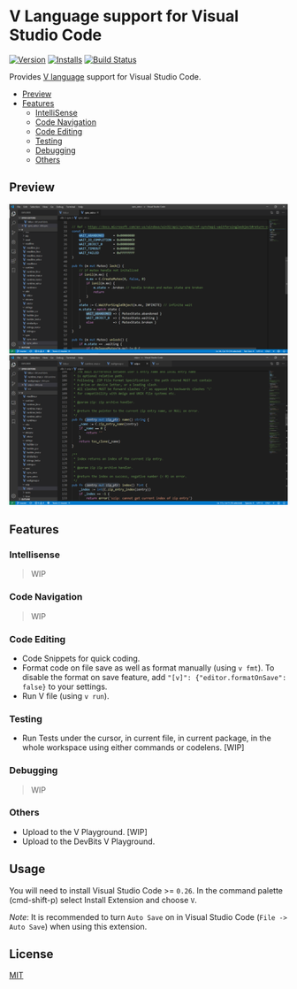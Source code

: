 # V Language support for Visual Studio Code

[![Version](https://vsmarketplacebadge.apphb.com/version/0x9ef.vscode-vlang.svg)](https://marketplace.visualstudio.com/items?itemName=0x9ef.vscode-vlang)
[![Installs](https://vsmarketplacebadge.apphb.com/installs/0x9ef.vscode-vlang.svg)](https://marketplace.visualstudio.com/items?itemName=0x9ef.vscode-vlang)
[![Build Status](https://travis-ci.org/0x9ef/vscode-vlang.svg?branch=master)](https://travis-ci.org/0x9ef/vscode-vlang)

Provides [V language](https://vlang.io) support for Visual Studio Code.

- [Preview](#previe)
- [Features](#features)
  - [IntelliSense](#intellisense)
  - [Code Navigation](#code-navigation)
  - [Code Editing](#code-editing)
  - [Testing](#testing)
  - [Debugging](#debugging)
  - [Others](#others)

## Preview

![First demo screenshot](./images/demo1.PNG)
![Second demo screenshot](./images/demo2.PNG)

## Features

### Intellisense

> WIP

### Code Navigation

> WIP

### Code Editing

- Code Snippets for quick coding.
- Format code on file save as well as format manually (using `v fmt`). To disable the format on save feature, add `"[v]": {"editor.formatOnSave": false}` to your settings.
- Run V file (using `v run`).

### Testing

- Run Tests under the cursor, in current file, in current package, in the whole workspace using either commands or codelens. [WIP]

### Debugging

> WIP

### Others

- Upload to the V Playground. [WIP]
- Upload to the DevBits V Playground.

## Usage

You will need to install Visual Studio Code >= `0.26`. In the command palette (cmd-shift-p) select Install Extension and choose `V`.

_Note_: It is recommended to turn `Auto Save` on in Visual Studio Code (`File -> Auto Save`) when using this extension.

## License

[MIT](./LICENSE)
